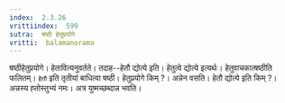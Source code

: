 ```yaml
---
index:  2.3.26
vrittiindex:  599
sutra:  षष्ठी हेतुप्रयोगे
vritti:  balamanorama 
---
```


षष्ठीहेतुप्रयोगे। हेतावित्यनुवर्तते। तदाह--हेतौ द्योत्ये इति। हेतुत्वे द्योत्ये इत्यर्थः। हेतुवाचकात्षष्ठीति फलितम्। `हेतौ` इति तृतीयां बाधित्वा षष्ठी। हेतुप्रयोगे किम् ?। अन्नेन वसति। हेतौ द्योत्ये इति किम् ?। अन्नस्य ह्तोस्तुभ्यं नमः। अत्र युष्मच्छब्दान्न भवति। 

